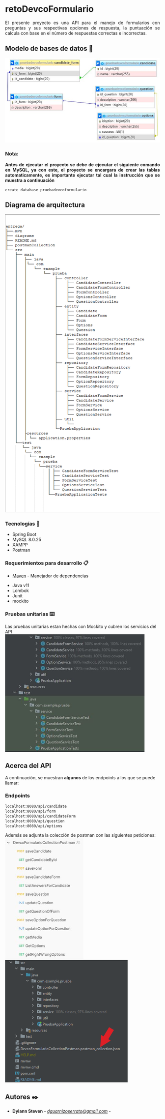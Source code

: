 # retoDevcoFormulario

<div style="text-align: justify "> El presente proyecto es una API para el manejo de formularios con preguntas
y sus respectivas opciones de respuesta, la puntuación se calcula con base en el número de 
respuestas correctas e incorrectas. </div>

## Modelo de bases de datos 📄

![alt text](diagrams/modeloBD.JPG)

### Nota: 
**<div style="text-align: justify ">Antes de ejecutar el proyecto se debe de ejecutar el siguiente comando en MySQL, 
ya con este, el proyecto se encargara de crear las tablas automaticamente, es importante ejecutar tal cual la instrucción
que se muestra a continuación</div>**  
```
create database pruebadevcoformulario
```

## Diagrama de arquitectura

![alt text](diagrams/diagramaDeArquitectura.png)
### Tecnologías 🚀

* Spring Boot
* MySQL 8.0.25
* XAMPP
* Postman

### Requerimientos para desarrollo 📋

* [Maven](https://maven.apache.org/) - Manejador de dependencias

- Java v11
- Lombok
- Junit
- mockito

### Pruebas unitarias ⌨️

Las pruebas unitarias estan hechas con Mockito y cubren los servicios del API
<br/>
![alt text](diagrams/pruebasServicio.JPG)

## Acerca del API

A continuación, se muestran **algunos** de los endpoints a los que se puede llamar:

### Endpoints

```
localhost:8080/api/candidate
localhost:8080/api/form
localhost:8080/api/candidateForm
localhost:8080/api/question
localhost:8080/api/options
```
Además se adjunta la colección de postman con las siguientes peticiones:
<br/>
![alt text](diagrams/peticionesPostman.JPG)
<br/>
![alt text](diagrams/ColeccionPostman.png)


## Autores ✒️

* **Dylann Steven** - *dguarnizoserrato@gmail.com* -

